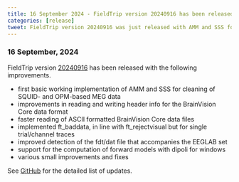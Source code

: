 ```yaml
---
title: 16 September 2024 - FieldTrip version 20240916 has been released
categories: [release]
tweet: FieldTrip version 20240916 was just released with AMM and SSS for OPM data, improved BrainVision Core format support, a new ft_baddata function and various fixes. See http://www.fieldtriptoolbox.org/#16-september-2024
---
```


### 16 September, 2024

FieldTrip version [20240916](http://github.com/fieldtrip/fieldtrip/releases/tag/20240916) has been released with the following improvements.

- first basic working implementation of AMM and SSS for cleaning of SQUID- and OPM-based MEG data
- improvements in reading and writing header info for the BrainVision Core data format
- faster reading of ASCII formatted BrainVision Core data files
- implemented ft_baddata, in line with ft_rejectvisual but for single trial/channel traces
- improved detection of the fdt/dat file that accompanies the EEGLAB set
- support for the computation of forward models with dipoli for windows
- various small improvements and fixes

See [GitHub](https://github.com/fieldtrip/fieldtrip/compare/20240731...20240916) for the detailed list of updates.
